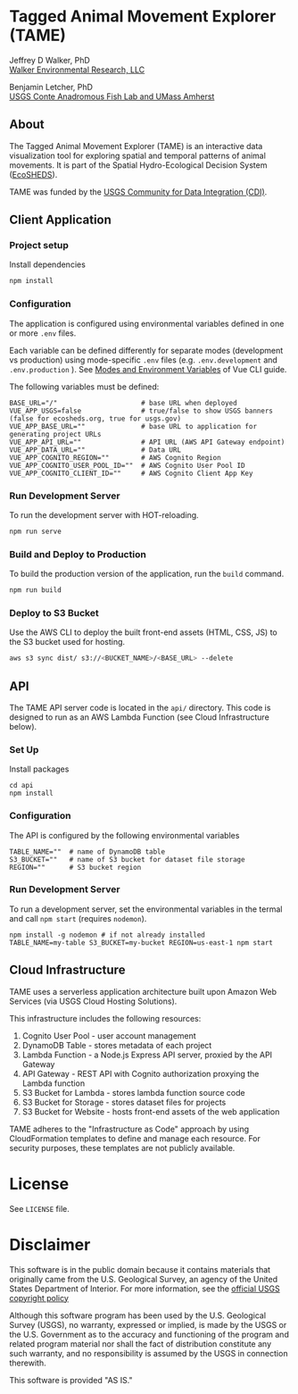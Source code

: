 # Tagged Animal Movement Explorer (TAME)

Jeffrey D Walker, PhD  
[Walker Environmental Research, LLC](https://walkerenvres.com)

Benjamin Letcher, PhD  
[USGS Conte Anadromous Fish Lab and UMass Amherst](https://www.usgs.gov/staff-profiles/benjamin-h-letcher)

## About

The Tagged Animal Movement Explorer (TAME) is an interactive data visualization tool for exploring spatial and temporal patterns of animal movements. It is part of the Spatial Hydro-Ecological Decision System ([EcoSHEDS](https://ecosheds.org)).

TAME was funded by the [USGS Community for Data Integration (CDI)](https://www.usgs.gov/centers/cdi).

## Client Application

### Project setup

Install dependencies

```sh
npm install
```

### Configuration

The application is configured using environmental variables defined in one or more `.env` files.

Each variable can be defined differently for separate modes (development vs production) using mode-specific `.env` files (e.g. `.env.development` and `.env.production` ). See [Modes and Environment Variables](https://cli.vuejs.org/guide/mode-and-env.html) of Vue CLI guide.

The following variables must be defined:

```env
BASE_URL="/"                     # base URL when deployed
VUE_APP_USGS=false               # true/false to show USGS banners (false for ecosheds.org, true for usgs.gov)
VUE_APP_BASE_URL=""              # base URL to application for generating project URLs
VUE_APP_API_URL=""               # API URL (AWS API Gateway endpoint)
VUE_APP_DATA_URL=""              # Data URL
VUE_APP_COGNITO_REGION=""        # AWS Cognito Region
VUE_APP_COGNITO_USER_POOL_ID=""  # AWS Cognito User Pool ID
VUE_APP_COGNITO_CLIENT_ID=""     # AWS Cognito Client App Key
```

### Run Development Server

To run the development server with HOT-reloading.

``` sh
npm run serve
```

### Build and Deploy to Production

To build the production version of the application, run the `build` command.

``` sh
npm run build
```

### Deploy to S3 Bucket

Use the AWS CLI to deploy the built front-end assets (HTML, CSS, JS) to the S3 bucket used for hosting.

```sh
aws s3 sync dist/ s3://<BUCKET_NAME>/<BASE_URL> --delete
```

## API

The TAME API server code is located in the `api/` directory. This code is designed to run as an AWS Lambda Function (see Cloud Infrastructure below).

### Set Up

Install packages

```
cd api
npm install
```

### Configuration

The API is configured by the following environmental variables

```
TABLE_NAME=""  # name of DynamoDB table
S3_BUCKET=""   # name of S3 bucket for dataset file storage
REGION=""      # S3 bucket region
```

### Run Development Server

To run a development server, set the environmental variables in the termal and call `npm start` (requires `nodemon`).

```
npm install -g nodemon # if not already installed
TABLE_NAME=my-table S3_BUCKET=my-bucket REGION=us-east-1 npm start
```

## Cloud Infrastructure

TAME uses a serverless application architecture built upon Amazon Web Services (via USGS Cloud Hosting Solutions).

This infrastructure includes the following resources:

1. Cognito User Pool - user account management
2. DynamoDB Table - stores metadata of each project
3. Lambda Function - a Node.js Express API server, proxied by the API Gateway
4. API Gateway - REST API with Cognito authorization proxying the Lambda function
5. S3 Bucket for Lambda - stores lambda function source code
6. S3 Bucket for Storage - stores dataset files for projects
7. S3 Bucket for Website - hosts front-end assets of the web application

TAME adheres to the "Infrastructure as Code" approach by using CloudFormation templates to define and manage each resource. For security purposes, these templates are not publicly available.

# License

See `LICENSE` file.

# Disclaimer

This software is in the public domain because it contains materials that
originally came from the U.S. Geological Survey, an agency of the United
States Department of Interior. For more information, see the [official
USGS copyright
policy](https://www2.usgs.gov/visual-id/credit_usgs.html#copyright)

Although this software program has been used by the U.S. Geological
Survey (USGS), no warranty, expressed or implied, is made by the USGS or
the U.S. Government as to the accuracy and functioning of the program
and related program material nor shall the fact of distribution
constitute any such warranty, and no responsibility is assumed by the
USGS in connection therewith.

This software is provided "AS IS."

